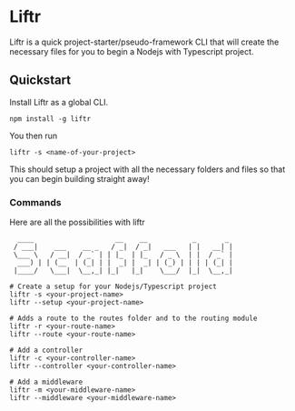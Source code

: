 # Liftr

Liftr is a quick project-starter/pseudo-framework CLI that will create the necessary files for you to begin a Nodejs with Typescript project.

## Quickstart

Install Liftr as a global CLI.

 ``` 
 npm install -g liftr 
 ```
You then run

```
liftr -s <name-of-your-project>
```

This should setup a project with all the necessary folders and files so that you can begin building straight away!

### Commands

Here are all the possibilities with liftr

```shell
  ____                    __    __           _       _ 
 / ___|    ___    __ _   / _|  / _|   ___   | |   __| |
 \___ \   / __|  / _` | | |_  | |_   / _ \  | |  / _` |
  ___) | | (__  | (_| | |  _| |  _| | (_) | | | | (_| |
 |____/   \___|  \__,_| |_|   |_|    \___/  |_|  \__,_|

# Create a setup for your Nodejs/Typescript project
liftr -s <your-project-name>
liftr --setup <your-project-name>

# Adds a route to the routes folder and to the routing module
liftr -r <your-route-name>
liftr --route <your-route-name>

# Add a controller
liftr -c <your-controller-name>
liftr --controller <your-controller-name>

# Add a middleware
liftr -m <your-middleware-name>
liftr --middleware <your-middleware-name>

```
